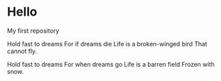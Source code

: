 # Hello
My first repository 


Hold fast to dreams
For if dreams die
Life is a broken-winged bird
That cannot fly.

Hold fast to dreams
For when dreams go
Life is a barren field
Frozen with snow.
